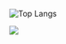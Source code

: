 ![Top Langs](https://github-readme-stats.vercel.app/api/top-langs/?username=crypt0kitty&langs_count=8&layout=compact&bg_color=00000000&hide_border=true&custom_title=Frequently%20used%20languages&theme=monokai&hide=python,c++,HTML,PHP,jupyter%20notebook,scss,css,dockerfile,shell)
  

  <a href="https://github.com/spv-hub">
    <img align="center" src="https://github-profile-summary-cards.vercel.app/api/cards/profile-details?username=crypt0kitty&theme=monokai&bg_color=00000000"/>
   </a>
   
   
   
